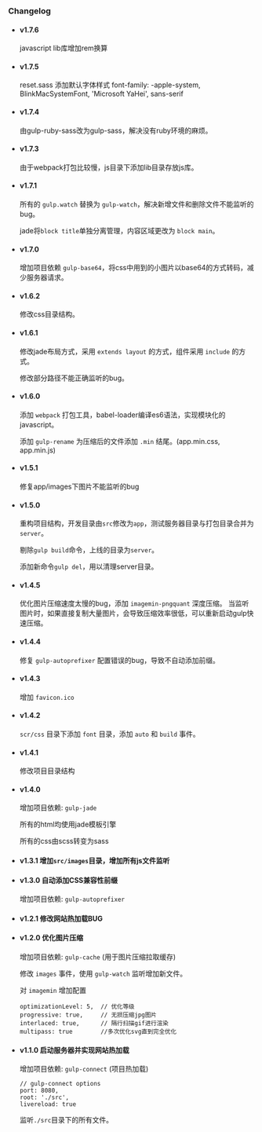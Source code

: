 ### Changelog

- #### v1.7.6

  javascript lib库增加rem换算

- #### v1.7.5

  reset.sass 添加默认字体样式 font-family: -apple-system, BlinkMacSystemFont, 'Microsoft YaHei', sans-serif

- #### v1.7.4

  由gulp-ruby-sass改为gulp-sass，解决没有ruby环境的麻烦。

- #### v1.7.3

  由于webpack打包比较慢，js目录下添加lib目录存放js库。

- #### v1.7.1

  所有的 `gulp.watch` 替换为 `gulp-watch`，解决新增文件和删除文件不能监听的bug。

  jade将`block title`单独分离管理，内容区域更改为 `block main`。

- #### v1.7.0

  增加项目依赖 `gulp-base64`，将css中用到的小图片以base64的方式转码，减少服务器请求。

- #### v1.6.2

  修改css目录结构。

- #### v1.6.1

  修改jade布局方式，采用 `extends layout` 的方式，组件采用 `include` 的方式。

  修改部分路径不能正确监听的bug。

- #### v1.6.0

  添加 `webpack` 打包工具，babel-loader编译es6语法，实现模块化的javascript。

  添加 `gulp-rename` 为压缩后的文件添加 `.min` 结尾。(app.min.css, app.min.js)

- #### v1.5.1

  修复app/images下图片不能监听的bug

- #### v1.5.0

  重构项目结构，开发目录由`src`修改为`app`，测试服务器目录与打包目录合并为`server`。

  剔除`gulp build`命令，上线的目录为`server`。

  添加新命令`gulp del`，用以清理server目录。

- #### v1.4.5

  优化图片压缩速度太慢的bug，添加 `imagemin-pngquant` 深度压缩。
  当监听图片时，如果直接复制大量图片，会导致压缩效率很低，可以重新启动gulp快速压缩。

- #### v1.4.4

  修复 `gulp-autoprefixer` 配置错误的bug，导致不自动添加前缀。

- #### v1.4.3

  增加 `favicon.ico`

- #### v1.4.2

  `scr/css` 目录下添加 `font` 目录，添加 `auto` 和 `build` 事件。

- #### v1.4.1

  修改项目目录结构

- #### v1.4.0

  增加项目依赖: `gulp-jade`

  所有的html均使用jade模板引擎

  所有的css由scss转变为sass

- #### v1.3.1  增加`src/images`目录，增加所有js文件监听

- #### v1.3.0  自动添加CSS兼容性前缀

  增加项目依赖: `gulp-autoprefixer`

- #### v1.2.1  修改网站热加载BUG

- #### v1.2.0  优化图片压缩

  增加项目依赖: `gulp-cache` (用于图片压缩拉取缓存)

  修改 `images` 事件，使用 `gulp-watch` 监听增加新文件。

  对 `imagemin` 增加配置

  ```
  optimizationLevel: 5,  // 优化等级
  progressive: true,     // 无损压缩jpg图片
  interlaced: true,      // 隔行扫描gif进行渲染
  multipass: true        //多次优化svg直到完全优化
  ```

- #### v1.1.0  启动服务器并实现网站热加载

  增加项目依赖: `gulp-connect` (项目热加载)

  ```
  // gulp-connect options
  port: 8080,
  root: './src',
  livereload: true
  ```

  监听`./src`目录下的所有文件。
